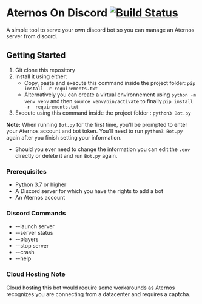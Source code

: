# Aternos On Discord [![Build Status](https://travis-ci.com/Mekolaos/JackADit.svg?branch=master)](https://travis-ci.com/Mekolaos/JackADit)

A simple tool to serve your own discord bot so you can manage an Aternos server from discord.

## Getting Started

1. Git clone this repository
2. Install it using either:
   * Copy, paste and execute this command inside the project folder: ```pip install -r requirements.txt```
   * Alternatively you can create a virtual environnement using ```python -m venv venv``` and then ```source venv/bin/activate``` to finally ```pip install -r  requirements.txt```
3. Execute using this command inside the project folder : ```python3 Bot.py```

**Note:** When running ```Bot.py``` for the first time, you'll be prompted to enter your Aternos account and bot token. You'll need to run ```python3 Bot.py``` again after you finish setting your information.

- Should you ever need to change the information you can edit the ```.env``` directly or delete it and run ```Bot.py``` again.

### Prerequisites

- Python 3.7 or higher
- A Discord server for which you have the rights to add a bot
- An Aternos account

### Discord Commands

- --launch server
- --server status
- --players
- --stop server
- --crash
- --help


### Cloud Hosting Note

Cloud hosting this bot would require some workarounds as Aternos recognizes you are connecting from a datacenter and requires a captcha.